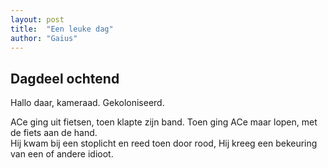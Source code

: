 ```yaml
---
layout: post
title:  "Een leuke dag"
author: "Gaius"
---
```


## Dagdeel ochtend
Hallo daar, kameraad. Gekoloniseerd.

ACe ging uit fietsen, toen klapte zijn band.
Toen ging ACe maar lopen, met de fiets aan de hand.  
Hij kwam bij een stoplicht en reed toen door rood,
Hij kreeg een bekeuring van een of andere idioot.